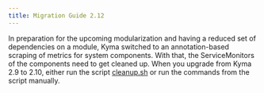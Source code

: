 ```yaml
---
title: Migration Guide 2.12
---
```


In preparation for the upcoming modularization and having a reduced set of dependencies on a module, Kyma switched to an annotation-based scraping of metrics for system components. With that, the ServiceMonitors of the components need to get cleaned up. When you upgrade from Kyma 2.9 to 2.10, either run the script [cleanup.sh](./assets/2.12-cleanup-servicemonitors.sh) or run the commands from the script manually.
